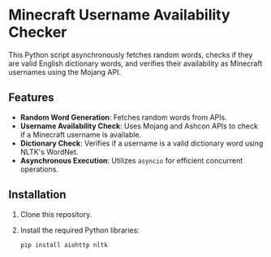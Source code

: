# Minecraft Username Availability Checker

This Python script asynchronously fetches random words, checks if they are valid English dictionary words, and verifies their availability as Minecraft usernames using the Mojang API.

## Features

- **Random Word Generation**: Fetches random words from APIs.
- **Username Availability Check**: Uses Mojang and Ashcon APIs to check if a Minecraft username is available.
- **Dictionary Check**: Verifies if a username is a valid dictionary word using NLTK's WordNet.
- **Asynchronous Execution**: Utilizes `asyncio` for efficient concurrent operations.

## Installation

1. Clone this repository.
2. Install the required Python libraries:

   ```sh
   pip install aiohttp nltk
